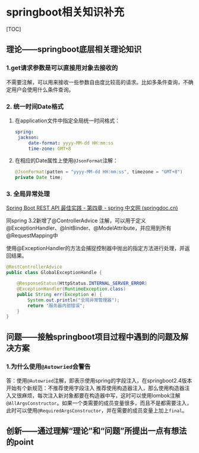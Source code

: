 # springboot相关知识补充

[TOC]



## 理论——springboot底层相关理论知识

### 1.get请求参数是可以直接用对象去接收的

不需要注解，可以用来接收一些参数自由度比较高的请求。比如多条件查询，不确定用户会使用什么条件查询。



### 2. 统一时间Date格式

1. 在application文件中指定全局统一时间格式：

   ```yaml
   spring:
   	jackson:
   		date-format: yyyy-MM-dd HH:mm:ss
   		time-zone: GMT+8
   ```

2. 在相应的Date属性上使用`@JsonFormat`注解：

   ```java
   @JsonFormat(patten = "yyyy-MM-dd HH:mm:ss", timezone = "GMT+8")
   private Date time;
   ```



### 3. 全局异常处理

[Spring Boot REST API 最佳实践 - 第四章 - spring 中文网 (springdoc.cn)](https://springdoc.cn/spring-boot-rest-api-best-practices-part-4/)

同spring 3.2新增了@ControllerAdvice 注解，可以用于定义@ExceptionHandler、@InitBinder、@ModelAttribute，并应用到所有@RequestMapping中

使用@ExceptionHandler的方法会捕捉控制器中抛出的指定方法进行处理，并返回结果。

```java
@RestControllerAdvice
public class GlobalExceptionHandle {

    @ResponseStatus(HttpStatus.INTERNAL_SERVER_ERROR)
    @ExceptionHandler(RuntimeException.class)
    public String err(Exception e) {
        System.out.println("全局异常管理器");
        return "服务器内部错误";
    }
}
```





## 问题——接触springboot项目过程中遇到的问题及解决方案

### 1.为什么使用`@Autowried`会警告

答：使用`@Autowried`注解，即表示使用spring的字段注入，在springboot2.4版本开始有个新规范：不推荐使用字段注入 推荐使用构造器注入，那么使用构造器注入又很麻烦，每次注入新对象都要在构造器中写，这时可以使用lombok注解`@AllArgsConstructor`。如果一个类需要的成员变量很多，而且不是都需要注入，此时可以使用`@RequiredArgsConstructor`，并在需要的成员变量上加上`final`。





## 创新——通过理解“理论”和“问题”所提出一点有想法的point



